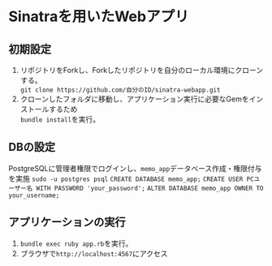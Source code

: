 # Sinatraを用いたWebアプリ

## 初期設定
1. リポジトリをForkし、Forkしたリポジトリを自分のローカル環境にクローンする。<br>`git clone https://github.com/自分のID/sinatra-webapp.git`
1. クローンしたフォルダに移動し、アプリケーション実行に必要なGemをインストールするため<br>`bundle install`を実行。

## DBの設定
PostgreSQLに管理者権限でログインし、`memo_app`データベース作成・権限付与を実施
`sudo -u postgres psql`
`CREATE DATABASE memo_app;`
`CREATE USER PCユーザー名 WITH PASSWORD 'your_password';`
`ALTER DATABASE memo_app OWNER TO your_username;`

## アプリケーションの実行
1. `bundle exec ruby app.rb`を実行。
1. ブラウザで`http://localhost:4567`にアクセス
